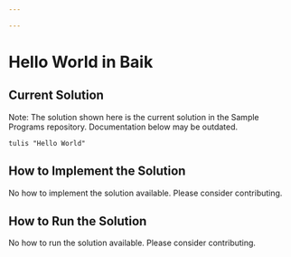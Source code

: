 ```yaml
---

---
```


# Hello World in Baik

## Current Solution

Note: The solution shown here is the current solution in the Sample Programs repository. Documentation below may be outdated.

```Baik
tulis "Hello World"
```

## How to Implement the Solution

No how to implement the solution available. Please consider contributing.

## How to Run the Solution

No how to run the solution available. Please consider contributing.